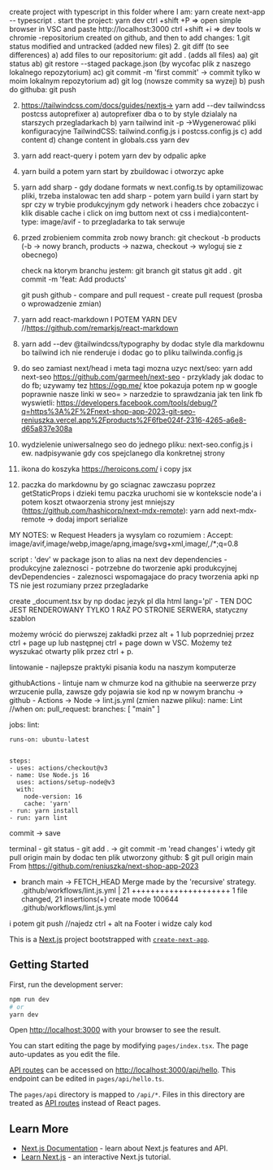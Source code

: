 create project with typescript in this folder where I am: yarn create next-app -- typescript .
start the project: yarn dev
ctrl +shift +P => open simple browser in VSC and paste http://localhost:3000
ctrl +shift +i => dev tools w chromie
-repositorium created on github, and then to add changes:
1.git status modified and untracked (added new files) 2. git diff (to see differences)
a) add files to our repositorium: git add . (adds all files)
aa) git status
ab) git restore --staged package.json (by wycofac plik z naszego lokalnego repozytorium)
ac) git commit -m 'first commit' -> commit tylko w moim lokalnym repozytorium
ad) git log (nowsze commity sa wyzej)
b) push do githuba: git push

2. https://tailwindcss.com/docs/guides/nextjs-> yarn add --dev tailwindcss postcss autoprefixer
   a) autoprefixer dba o to by style dzialaly na starszych przegladarkach
   b) yarn tailwind init -p ->Wygenerować pliki konfiguracyjne TailwindCSS: tailwind.config.js i postcss.config.js
   c) add content
   d) change content in globals.css
   yarn dev

3. yarn add react-query i potem yarn dev by odpalic apke

4. yarn build a potem yarn start by zbuildowac i otworzyc apke

5. yarn add sharp - gdy dodane formats w next.config.ts by optamilizowac pliki, trzeba instalowac ten add sharp - potem yarn build i yarn start by spr czy w trybie produkcyjnym gdy network i headers chce zobaczyc i klik disable cache i click on img buttom next ot css i media)content-type: image/avif - to przegladarka to tak serwuje

6. przed zrobieniem commita zrob nowy branch:
   git checkout -b products (-b -> nowy branch, products -> nazwa, checkout -> wyloguj sie z obecnego)

   check na ktorym branchu jestem: git branch
   git status
   git add .
   git commit -m 'feat: Add products'

   git push
   github - compare and pull request - create pull request (prosba o wprowadzenie zmian)

7. yarn add react-markdown I POTEM YARN DEV //https://github.com/remarkjs/react-markdown

8. yarn add --dev @tailwindcss/typography by dodac style dla markdownu bo tailwind ich nie renderuje i dodac go to pliku tailwinda.config.js

9. do seo zamiast next/head i meta tagi mozna uzyc next/seo: yarn add next-seo
   https://github.com/garmeeh/next-seo - przyklady jak dodac to do fb; uzywamy tez https://ogp.me/ ktoe pokazuja potem np w google poprawnie nasze linki w seo= > narzedzie to sprawdzania jak ten link fb wyswietli: https://developers.facebook.com/tools/debug/?q=https%3A%2F%2Fnext-shop-app-2023-git-seo-reniuszka.vercel.app%2Fproducts%2F6fbe024f-2316-4265-a6e8-d65a837e308a

10. wydzielenie uniwersalnego seo do jednego pliku: next-seo.config.js i ew. nadpisywanie gdy cos spejclanego dla konkretnej strony

11. ikona do koszyka https://heroicons.com/ i copy jsx

12. paczka do markdownu by go sciagnac zawczasu poprzez getStaticProps i dzieki temu paczka uruchomi sie w kontekscie node'a i potem koszt otwaorzenia strony jest mniejszy (https://github.com/hashicorp/next-mdx-remote): yarn add next-mdx-remote -> dodaj import serialize

MY NOTES:
w Request Headers ja wysylam co rozumiem : Accept: image/avif,image/webp,image/apng,image/svg+xml,image/_,_/\*;q=0.8

script : 'dev' w package json to alias na next dev
dependencies - produkcyjne zaleznosci - potrzebne do tworzenie apki produkcyjnej
devDependencies - zaleznosci wspomagajace do pracy tworzenia apki np TS nie jest rozumiany przez przegladarke

create \_document.tsx by np dodac jezyk pl dla html lang='pl' - TEN DOC JEST RENDEROWANY TYLKO 1 RAZ PO STRONIE SERWERA, statyczny szablon

możemy wrócić do pierwszej zakładki przez alt + 1 lub poprzedniej przez ctrl + page up lub następnej ctrl + page down w VSC. Możemy też wyszukać otwarty plik przez ctrl + p.

lintowanie - najlepsze praktyki pisania kodu na naszym komputerze

githubActions - lintuje nam w chmurze kod na githubie na seerwerze przy wrzucenie pulla, zawsze gdy pojawia sie kod np w nowym branchu -> github - Actions -> Node -> lint.js.yml (zmien nazwe pliku):
name: Lint
//when
on:
pull_request:
branches: [ "main" ]

jobs:
lint:

    runs-on: ubuntu-latest


    steps:
    - uses: actions/checkout@v3
    - name: Use Node.js 16
      uses: actions/setup-node@v3
      with:
        node-version: 16
        cache: 'yarn'
    - run: yarn install
    - run: yarn lint

commit -> save

terminal - git status - git add . -> git commit -m 'read changes' i wtedy git pull origin main by dodac ten plik utworzony github: $ git pull origin main
From https://github.com/reniuszka/next-shop-app-2023

- branch main -> FETCH_HEAD
  Merge made by the 'recursive' strategy.
  .github/workflows/lint.js.yml | 21 +++++++++++++++++++++
  1 file changed, 21 insertions(+)
  create mode 100644 .github/workflows/lint.js.yml

i potem git push
//najedz ctrl + alt na Footer i widze caly kod

This is a [Next.js](https://nextjs.org/) project bootstrapped with [`create-next-app`](https://github.com/vercel/next.js/tree/canary/packages/create-next-app).

## Getting Started

First, run the development server:

```bash
npm run dev
# or
yarn dev
```

Open [http://localhost:3000](http://localhost:3000) with your browser to see the result.

You can start editing the page by modifying `pages/index.tsx`. The page auto-updates as you edit the file.

[API routes](https://nextjs.org/docs/api-routes/introduction) can be accessed on [http://localhost:3000/api/hello](http://localhost:3000/api/hello). This endpoint can be edited in `pages/api/hello.ts`.

The `pages/api` directory is mapped to `/api/*`. Files in this directory are treated as [API routes](https://nextjs.org/docs/api-routes/introduction) instead of React pages.

## Learn More

- [Next.js Documentation](https://nextjs.org/docs) - learn about Next.js features and API.
- [Learn Next.js](https://nextjs.org/learn) - an interactive Next.js tutorial.
